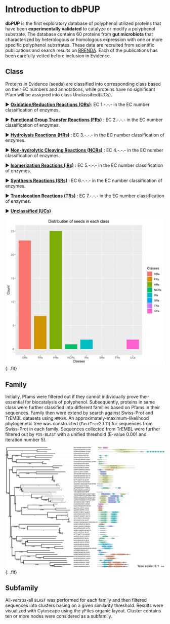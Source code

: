 # Introduction to dbPUP

**dbPUP** is the first exploratory database of polyphenol utilized proteins that have been **experimentally validated** to catalyze or modify a polyphenol substrate. The database contains 60 proteins from **gut microbiota** that characterized by heterologous or homologous expression with one or more specific polyphenol substrates.  These data are recruited from scientific publications and search results on [BRENDA](https://www.brenda-enzymes.org/). Each of the publications has been carefully vetted before inclusion in Evidence. 

## Class

Proteins in Evidence (seeds) are classified into corresponding class based on their EC numbers and annotations, while proteins have no significant Pfam will be assigned into class Unclassified(UCs).

&#9658; [**Oxidation/Reduction Reactions (ORs)**](./classes/ORs): EC 1.-.-.- in the EC number classification of enzymes.

&#9658;  [**Functional Group Transfer Reactions (FRs)**](./classes/FRs) : EC 2.-.-.- in the EC number classification of enzymes.

&#9658; [**Hydrolysis Reactions (HRs)**](./classes/HRs) : EC 3.-.-.- in the EC number classification of enzymes.

&#9658;​ [**Non-hydrolytic Cleaving Reactions (NCRs)**](./classes/NCRs) : EC 4.-.-.- in the EC number classification of enzymes.

&#9658;​ [**Isomerization Reactions (IRs)**](./classes/IRs) : EC 5.-.-.- in the EC number classification of enzymes.

&#9658;​ [**Synthesis Reactions (SRs)**](./classes/SRs) : EC 6.-.-.- in the EC number classification of enzymes.

&#9658;​ [**Translocation Reactions (TRs)**](./classes/TRs) : EC 7.-.-.- in the EC number classification of enzymes.

&#9658;​ [**Unclassified (UCs)**](./classes/UCs)

![family_count](./static/images/text_content/figures/family_count.jpg){: .fit}

## Family

Initially, Pfams were filtered out if they cannot individually prove their essential for biocatalysis of polyphenol. Subsequently, proteins in same class were further classified into different families based on Pfams in their sequences. Family then were extend by search against Swiss-Prot and TrEMBL datasets using `HMMER`. An approximately-maximum-likelihood phylogenetic tree was constructed (`FastTree`2.1.11) for sequences from Swiss-Prot in each family.  Sequences collected from TrEMBL were further filtered out by `PIS-BLAST` with a unified threshold  (E-value 0.001 and iteration number 5).

![characterized_protein](./static/images/text_content/figures/characterized_protein.jpg){: .fit}

## Subfamily

All-*versus*-all `BLAST` was performed for each family and then filtered sequences into clusters basing on a given similarity threshold. Results were visualized with Cytoscape using the yFiles organic layout. Cluster contains ten or more nodes were considered as a subfamily. 